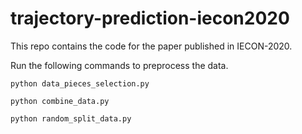 # trajectory-prediction-iecon2020

This repo contains the code for the paper published in IECON-2020.

Run the following commands to preprocess the data.

`python data_pieces_selection.py`

`python combine_data.py`

`python random_split_data.py`
